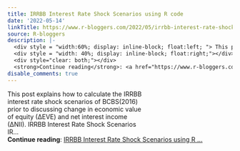 ```yaml
---
title: IRRBB Interest Rate Shock Scenarios using R code
date: '2022-05-14'
linkTitle: https://www.r-bloggers.com/2022/05/irrbb-interest-rate-shock-scenarios-using-r-code/
source: R-bloggers
description: |-
  <div style = "width:60%; display: inline-block; float:left; "> This post explains how to calculate the IRRBB interest rate shock scenarios of BCBS(2016) prior to discussing change in economic value of equity (∆EVE) and net interest income (∆NII). IRRBB Interest Rate Shock Scenarios IR...</div>
  <div style = "width: 40%; display: inline-block; float:right;"></div>
  <div style="clear: both;"></div>
  <strong>Continue reading</strong>: <a href="https://www.r-bloggers.com/2022/05/irrbb-interest-rate-shock-scenarios-using-r-code/">IRRBB Interest Rate Shock Scenarios using R ...
disable_comments: true
---
```

<div style = "width:60%; display: inline-block; float:left; "> This post explains how to calculate the IRRBB interest rate shock scenarios of BCBS(2016) prior to discussing change in economic value of equity (∆EVE) and net interest income (∆NII). IRRBB Interest Rate Shock Scenarios IR...</div>
<div style = "width: 40%; display: inline-block; float:right;"></div>
<div style="clear: both;"></div>
<strong>Continue reading</strong>: <a href="https://www.r-bloggers.com/2022/05/irrbb-interest-rate-shock-scenarios-using-r-code/">IRRBB Interest Rate Shock Scenarios using R ...